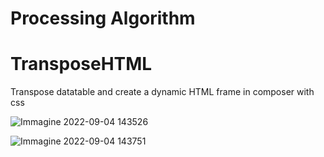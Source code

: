 # Processing Algorithm
# TransposeHTML
Transpose datatable and create a dynamic HTML frame in composer with css

![Immagine 2022-09-04 143526](https://user-images.githubusercontent.com/36882050/188320194-e76cb8c6-6e3b-4d2c-86fd-961708289dd0.png)

![Immagine 2022-09-04 143751](https://user-images.githubusercontent.com/36882050/188313845-2df5f2dd-a208-472a-a03d-8c462cd88783.png)
